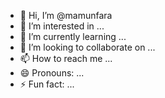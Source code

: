 - 👋 Hi, I’m @mamunfara
- 👀 I’m interested in ...
- 🌱 I’m currently learning ...
- 💞️ I’m looking to collaborate on ...
- 📫 How to reach me ...
- 😄 Pronouns: ...
- ⚡ Fun fact: ...

<!---
mamunfara/mamunfara is a ✨ special ✨ repository because its `README.md` (this file) appears on your GitHub profile.
You can click the Preview link to take a look at your changes.
--->

